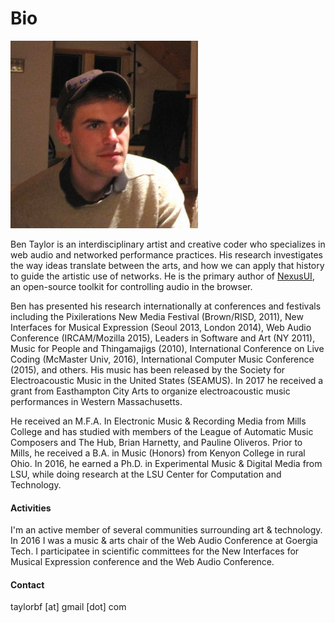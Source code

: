 # Bio

<img src="images/ben_600.png" style="width:300px">

Ben Taylor is an interdisciplinary artist and creative coder who specializes in web audio and networked performance practices. His research investigates the way ideas translate between the arts, and how we can apply that history to guide the artistic use of networks. He is the primary author of [NexusUI](http://nexus-js.github.io/ui/), an open-source toolkit for controlling audio in the browser.

Ben has presented his research internationally at conferences and festivals including the Pixilerations New Media Festival (Brown/RISD, 2011), New Interfaces for Musical Expression (Seoul 2013, London 2014), Web Audio Conference (IRCAM/Mozilla 2015), Leaders in Software and Art (NY 2011), Music for People and Thingamajigs (2010), International Conference on Live Coding (McMaster Univ, 2016), International Computer Music Conference (2015), and others. His music has been released by the Society for Electroacoustic Music in the United States (SEAMUS). In 2017 he received a grant from Easthampton City Arts to organize electroacoustic music performances in Western Massachusetts.

He received an M.F.A. In Electronic Music &amp; Recording Media from Mills College and has studied with members of the League of Automatic Music Composers and The Hub, Brian Harnetty, and Pauline Oliveros. Prior to Mills, he received a B.A. in Music (Honors) from Kenyon College in rural Ohio. In 2016, he earned a Ph.D. in Experimental Music & Digital Media from LSU, while doing research at the LSU Center for Computation and Technology.

#### Activities
I'm an active member of several communities surrounding art & technology. In 2016 I was a music & arts chair of the Web Audio Conference at Goergia Tech. I participatee in scientific committees for the New Interfaces for Musical Expression conference and the Web Audio Conference.

#### Contact

taylorbf [at] gmail [dot] com
